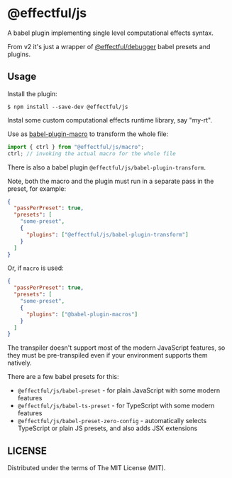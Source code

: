 # @effectful/js

A babel plugin implementing single level computational effects syntax. 

From v2 it's just a wrapper of [@effectful/debugger](../debugger) babel presets and plugins.

## Usage

Install the plugin:

```
$ npm install --save-dev @effectful/js
```

Instal some custom computational effects runtime library, say "my-rt".

Use as [babel-plugin-macro](https://github.com/kentcdodds/babel-plugin-macros) to transform the whole file:

```javascript
import { ctrl } from "@effectful/js/macro";
ctrl; // invoking the actual macro for the whole file
```

There is also a babel plugin `@effectful/js/babel-plugin-transform`.

Note, both the macro and the plugin must run in a separate pass in the preset, for example:

```json
{
  "passPerPreset": true,
  "presets": [
    "some-preset",
    {
      "plugins": ["@effectful/js/babel-plugin-transform"]
    }
  ]
}
```

Or, if `macro` is used:

```json
{
  "passPerPreset": true,
  "presets": [
    "some-preset",
    {
      "plugins": ["@babel-plugin-macros"]
    }
  ]
}
```

The transpiler doesn't support most of the modern JavaScript features, so they must be pre-transpiled even if your environment supports them natively.

There are a few babel presets for this:

* `@effectful/js/babel-preset` - for plain JavaScript with some modern features
* `@effectful/js/babel-ts-preset` - for TypeScript with some modern features
* `@effectful/js/babel-preset-zero-config` - automatically selects TypeScript or plain JS presets, and also adds JSX extensions

## LICENSE

Distributed under the terms of The MIT License (MIT).
